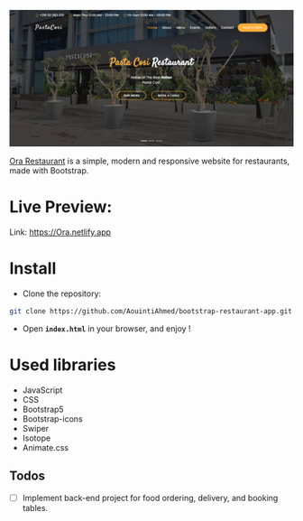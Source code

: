 ![Application screenshot](./assets/screenshot.png)

[Ora Restaurant](https://Ora.netlify.app) is a simple, modern and responsive website for restaurants, made with Bootstrap.

# Live Preview:

Link: https://Ora.netlify.app

# Install

- Clone the repository:

```bash
git clone https://github.com/AouintiAhmed/bootstrap-restaurant-app.git
```

- Open **`index.html`** in your browser, and enjoy !

# Used libraries

- JavaScript
- CSS
- Bootstrap5
- Bootstrap-icons
- Swiper
- Isotope
- Animate.css

## Todos

- [ ] Implement back-end project for food ordering, delivery, and booking tables.
